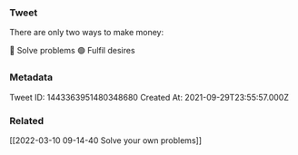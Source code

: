 ### Tweet
There are only two ways to make money:

🔴 Solve problems
🟢 Fulfil desires

### Metadata
Tweet ID: 1443363951480348680
Created At: 2021-09-29T23:55:57.000Z

### Related
[[2022-03-10 09-14-40 Solve your own problems]]

